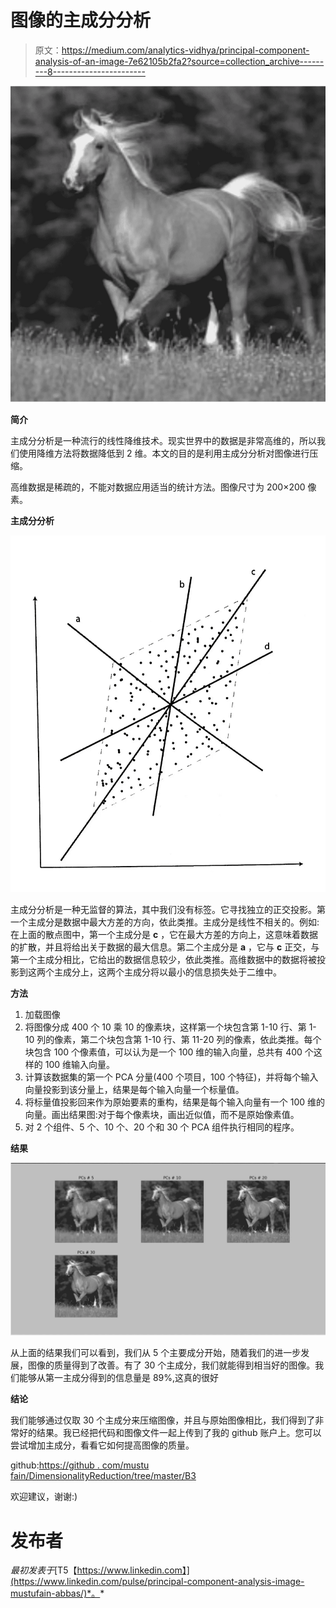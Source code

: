 # 图像的主成分分析

> 原文：<https://medium.com/analytics-vidhya/principal-component-analysis-of-an-image-7e62105b2fa2?source=collection_archive---------8----------------------->

![](img/bcc2de32dd54be68771981b651e465b1.png)

**简介**

主成分分析是一种流行的线性降维技术。现实世界中的数据是非常高维的，所以我们使用降维方法将数据降低到 2 维。本文的目的是利用主成分分析对图像进行压缩。

高维数据是稀疏的，不能对数据应用适当的统计方法。图像尺寸为 200×200 像素。

**主成分分析**

![](img/475d073e0b8040f940aa063eb80f6232.png)

主成分分析是一种无监督的算法，其中我们没有标签。它寻找独立的正交投影。第一个主成分是数据中最大方差的方向，依此类推。主成分是线性不相关的。例如:在上面的散点图中，第一个主成分是 **c** ，它在最大方差的方向上，这意味着数据的扩散，并且将给出关于数据的最大信息。第二个主成分是 **a** ，它与 **c** 正交，与第一个主成分相比，它给出的数据信息较少，依此类推。高维数据中的数据将被投影到这两个主成分上，这两个主成分将以最小的信息损失处于二维中。

**方法**

1.  加载图像
2.  将图像分成 400 个 10 乘 10 的像素块，这样第一个块包含第 1-10 行、第 1-10 列的像素，第二个块包含第 1-10 行、第 11-20 列的像素，依此类推。每个块包含 100 个像素值，可以认为是一个 100 维的输入向量，总共有 400 个这样的 100 维输入向量。
3.  计算该数据集的第一个 PCA 分量(400 个项目，100 个特征)，并将每个输入向量投影到该分量上，结果是每个输入向量一个标量值。
4.  将标量值投影回来作为原始要素的重构，结果是每个输入向量有一个 100 维的向量。画出结果图:对于每个像素块，画出近似值，而不是原始像素值。
5.  对 2 个组件、5 个、10 个、20 个和 30 个 PCA 组件执行相同的程序。

**结果**

![](img/0e844fba2d519a78e1944a9a1b733c49.png)

从上面的结果我们可以看到，我们从 5 个主要成分开始，随着我们的进一步发展，图像的质量得到了改善。有了 30 个主成分，我们就能得到相当好的图像。我们能够从第一主成分得到的信息量是 89%,这真的很好

**结论**

我们能够通过仅取 30 个主成分来压缩图像，并且与原始图像相比，我们得到了非常好的结果。我已经把代码和图像文件一起上传到了我的 github 账户上。您可以尝试增加主成分，看看它如何提高图像的质量。

github:[https://github . com/mustu fain/DimensionalityReduction/tree/master/B3](https://github.com/Mustufain/DimensionalityReduction/tree/master/B3)

欢迎建议，谢谢:)

# 发布者

*最初发表于*[T5【https://www.linkedin.com】](https://www.linkedin.com/pulse/principal-component-analysis-image-mustufain-abbas/)*。*